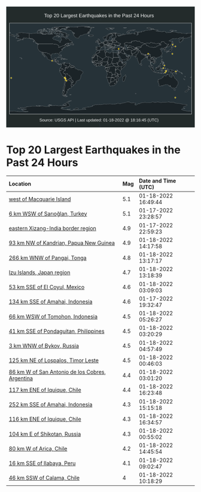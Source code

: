 ![Map](./map.png)

# Top 20 Largest Earthquakes in the Past 24 Hours

| Location | Mag | Date and Time (UTC) |
|:---|:---|:---|
| [west of Macquarie Island](https://earthquake.usgs.gov/earthquakes/eventpage/us7000gcxi) | 5.1 | 01-18-2022 16:49:44 |
| [6 km WSW of Sarıoğlan, Turkey](https://earthquake.usgs.gov/earthquakes/eventpage/us7000gcr9) | 5.1 | 01-17-2022 23:28:57 |
| [eastern Xizang-India border region](https://earthquake.usgs.gov/earthquakes/eventpage/us7000gcr6) | 4.9 | 01-17-2022 22:59:23 |
| [93 km NW of Kandrian, Papua New Guinea](https://earthquake.usgs.gov/earthquakes/eventpage/us7000gcw2) | 4.9 | 01-18-2022 14:17:58 |
| [266 km WNW of Pangai, Tonga](https://earthquake.usgs.gov/earthquakes/eventpage/us7000gcvu) | 4.8 | 01-18-2022 13:17:17 |
| [Izu Islands, Japan region](https://earthquake.usgs.gov/earthquakes/eventpage/us7000gcvy) | 4.7 | 01-18-2022 13:18:39 |
| [53 km SSE of El Coyul, Mexico](https://earthquake.usgs.gov/earthquakes/eventpage/us7000gcsa) | 4.6 | 01-18-2022 03:09:03 |
| [134 km SSE of Amahai, Indonesia](https://earthquake.usgs.gov/earthquakes/eventpage/us7000gcpp) | 4.6 | 01-17-2022 19:32:47 |
| [66 km WSW of Tomohon, Indonesia](https://earthquake.usgs.gov/earthquakes/eventpage/us7000gct1) | 4.5 | 01-18-2022 05:26:27 |
| [41 km SSE of Pondaguitan, Philippines](https://earthquake.usgs.gov/earthquakes/eventpage/us7000gcsb) | 4.5 | 01-18-2022 03:20:29 |
| [3 km WNW of Bykov, Russia](https://earthquake.usgs.gov/earthquakes/eventpage/us7000gcss) | 4.5 | 01-18-2022 04:57:49 |
| [125 km NE of Lospalos, Timor Leste](https://earthquake.usgs.gov/earthquakes/eventpage/us7000gcrl) | 4.5 | 01-18-2022 00:46:03 |
| [86 km W of San Antonio de los Cobres, Argentina](https://earthquake.usgs.gov/earthquakes/eventpage/us7000gcs6) | 4.4 | 01-18-2022 03:01:20 |
| [117 km ENE of Iquique, Chile](https://earthquake.usgs.gov/earthquakes/eventpage/us7000gcxc) | 4.4 | 01-18-2022 16:23:48 |
| [252 km SSE of Amahai, Indonesia](https://earthquake.usgs.gov/earthquakes/eventpage/us7000gcx4) | 4.3 | 01-18-2022 15:15:18 |
| [116 km ENE of Iquique, Chile](https://earthquake.usgs.gov/earthquakes/eventpage/us7000gcxf) | 4.3 | 01-18-2022 16:34:57 |
| [104 km E of Shikotan, Russia](https://earthquake.usgs.gov/earthquakes/eventpage/us7000gcrq) | 4.3 | 01-18-2022 00:55:02 |
| [80 km W of Arica, Chile](https://earthquake.usgs.gov/earthquakes/eventpage/us7000gcx0) | 4.2 | 01-18-2022 14:45:54 |
| [16 km SSE of Ilabaya, Peru](https://earthquake.usgs.gov/earthquakes/eventpage/us7000gcue) | 4.1 | 01-18-2022 09:02:47 |
| [46 km SSW of Calama, Chile](https://earthquake.usgs.gov/earthquakes/eventpage/us7000gcun) | 4 | 01-18-2022 10:18:29 |
